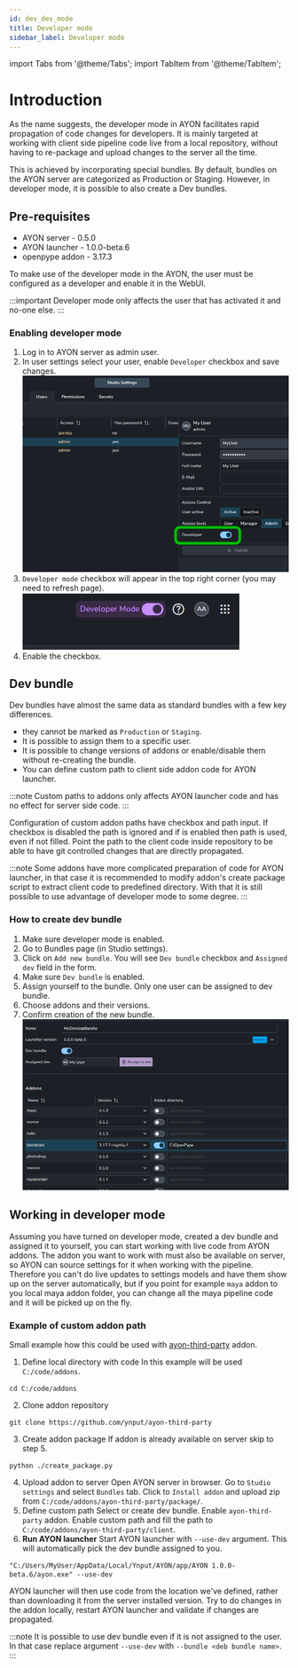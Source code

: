 ```yaml
---
id: dev_dev_mode
title: Developer mode
sidebar_label: Developer mode
---
```


import Tabs from '@theme/Tabs';
import TabItem from '@theme/TabItem';

# Introduction
As the name suggests, the developer mode in AYON facilitates rapid propagation of code changes for developers. It is mainly 
targeted at working with client side pipeline code live from a local repository, without having to re-package and upload changes to the
server all the time. 

This is achieved by incorporating special bundles. By default, bundles on the AYON server are categorized as Production or Staging. However, in developer mode, it is possible to also create a Dev bundles.

## Pre-requisites
- AYON server - 0.5.0
- AYON launcher - 1.0.0-beta.6
- openpype addon - 3.17.3

To make use of the developer mode in the AYON, the user must be configured as a developer and enable it in the WebUI.

:::important
Developer mode only affects the user that has activated it and no-one else. 
:::

### Enabling developer mode
1. Log in to AYON server as admin user.
2. In user settings select your user, enable `Developer` checkbox and save changes.
   ![dev_user_settings](assets/core/dev/ayon_user_developer.png)
3. `Developer mode` checkbox will appear in the top right corner (you may need to refresh page).
   ![dev_user_settings](assets/core/dev/ayon_developer_mode.png)
4. Enable the checkbox.


## Dev bundle
Dev bundles have almost the same data as standard bundles with a few key differences.

- they cannot be marked as `Production` or `Staging`. 
- It is possible to assign them to a specific user.
- It is possible to change versions of addons or enable/disable them without re-creating the bundle.
- You can define custom path to client side addon code for AYON launcher.

:::note
Custom paths to addons only affects AYON launcher code and has no effect for server side code.
:::

Configuration of custom addon paths have checkbox and path input. If checkbox is disabled the path is ignored and if is enabled then path is used, even if not filled. Point the path to the client code inside repository to be able to have git controlled changes that are directly propagated.

:::note
Some addons have more complicated preparation of code for AYON launcher, in that case it is recommended to modify addon's create package script to extract client code to predefined directory. With that it is still possible to use advantage of developer mode to some degree.
:::

### How to create dev bundle
1. Make sure developer mode is enabled.
2. Go to Bundles page (in Studio settings).
3. Click on `Add new bundle`. You will see `Dev bundle` checkbox and `Assigned dev` field in the form.
4. Make sure `Dev bundle` is enabled.
5. Assign yourself to the bundle. Only one user can be assigned to dev bundle.
6. Choose addons and their versions.
7. Confirm creation of the new bundle.
   ![dev_user_settings](assets/core/dev/ayon_develop_bundle.png)

## Working in developer mode

Assuming you have turned on developer mode, created a dev bundle and assigned it to yourself, you can start working with 
live code from AYON addons. The addon you want to work with must also be available on server, so AYON can source settings
for it when working with the pipeline. Therefore you can't do live updates to settings models and have them show up on the server automatically, but if you point for example `maya` addon to you local maya addon folder, you can change all the maya pipeline code and it will be picked up on the fly. 

### Example of custom addon path
Small example how this could be used with [ayon-third-party](https://github.com/ynput/ayon-third-party) addon.

1. Define local directory with code
In this example will be used `C:/code/addons`.
```shell
cd C:/code/addons
```
2. Clone addon repository
```shell
git clone https://github.com/ynput/ayon-third-party
```
3. Create addon package
If addon is already available on server skip to step 5.
```shell
python ./create_package.py
```
4. Upload addon to server
Open AYON server in browser. Go to `Studio settings` and select `Bundles` tab. Click to `Install addon` and upload zip from `C:/code/addons/ayon-third-party/package/`. 
5. Define custom path
Select or create dev bundle. Enable `ayon-third-party` addon. Enable custom path and fill the path to `C:/code/addons/ayon-third-party/client`.
6. **Run AYON launcher**
Start AYON launcher with `--use-dev` argument. This will automatically pick the dev bundle assigned to you.
```shell
"C:/Users/MyUser/AppData/Local/Ynput/AYON/app/AYON 1.0.0-beta.6/ayon.exe" --use-dev
```

AYON launcher will then use code from the location we've defined, rather than downloading it from the server installed version. Try to do changes in the addon locally, restart AYON launcher and validate if changes are propagated.

:::note
It is possible to use dev bundle even if it is not assigned to the user. In that case replace argument `--use-dev` with `--bundle <deb bundle name>`.
:::
